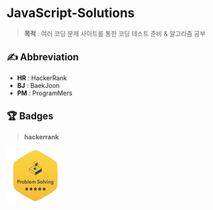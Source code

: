 # JavaScript-Solutions

>**목적** : 여러 코딩 문제 사이트를 통한 코딩 테스트 준비 & 알고리즘 공부

## ✍ Abbreviation

- **HR** : HackerRank
- **BJ** : BaekJoon
- **PM** : ProgramMers

## 🏆 Badges

> **hackerrank**

<img src="./readme/problem-solving.png" width="130" height="130">
